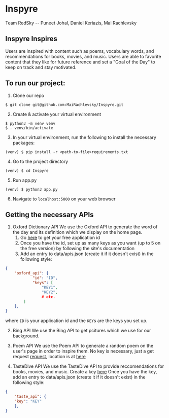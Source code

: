 # Inspyre

Team RedSky -- Puneet Johal, Daniel Keriazis, Mai Rachlevsky

## Inspyre Inspires

Users are inspired with content such as poems, vocabulary words, and recommendations for books, movies, and music. Users are able to favorite content that they like for future reference and set a "Goal of the Day" to keep on track and stay motivated.

## To run our project:
1. Clone our repo
```
$ git clone git@github.com:MaiRachlevsky/Inspyre.git
```
2. Create & activate your virtual environment
```
$ python3 -m venv venv
$ . venv/bin/activate
```
3. In your virtual environment, run the following to install the necessary packages:
```
(venv) $ pip install -r <path-to-file>requirements.txt
```
4. Go to the project directory
```
(venv) $ cd Inspyre
```
5. Run app.py
```
(venv) $ python3 app.py 
```
6. Navigate to `localhost:5000` on your web browser

## Getting the necessary APIs

1. Oxford Dictionary API
We use the Oxford API to generate the word of the day and its definition which we display on the home page. 
    1. Go [here](https://developer.oxforddictionaries.com/signup) to get your free application id
    2. Once you have the id, set up as many keys as you want (up to 5 on the free version) by following the site's documentation
    3. Add an entry to data/apis.json (create it if it doesn't exist) in the following style:

```json
{
    "oxford_api": {
            "id": "ID",
            "keys": [
                "KEY1",
                "KEY2",
                # etc.
        ]
    },
}
```
where `ID` is your application id and the `KEY`s are the keys you set up.

2. Bing API
We use the Bing API to get pcitures which we use for our background.

3. Poem API
We use the Poem API to generate a random poem on the user's page in order to inspire them. No key is necessary, just a get request [request](https://www.poemist.com/api/v1/randompoems), location is at [here](https://poemist.github.io/poemist-apidoc/#misc-services)

4. TasteDive API
We use the TasteDive API to provide reccomendations for books, movies, and music. Create a key [here](https://tastedive.com/account/api_access) 
Once you have the key, add an entry to data/apis.json (create it if it doesn't exist) in the following style:

```json
{
    "taste_api": {
	"key": "KEY"
    },  
}
```



